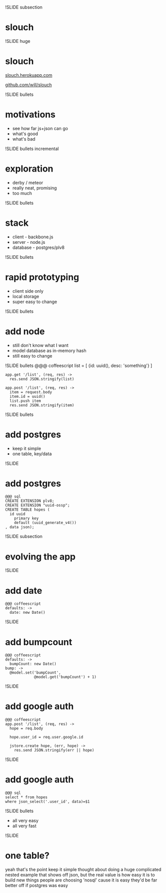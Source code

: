 !SLIDE subsection
# slouch

!SLIDE huge
# slouch
[slouch.herokuapp.com](https://slouch.herokuapp.com/)

[github.com/will/slouch](http://github.com/will/slouch)


!SLIDE bullets
# motivations
* see how far js+json can go
* what's good
* what's bad

!SLIDE bullets incremental
# exploration
* derby / meteor
* really neat, promising
* too much

!SLIDE bullets
# stack
* client - backbone.js
* server - node.js
* database - postgres/plv8

!SLIDE bullets
# rapid prototyping
* client side only
* local storage
* super easy to change

!SLIDE bullets
# add node
* still don't know what I want
* model database as in-memory hash
* still easy to change

!SLIDE bullets
    @@@ coffeescript
    list = [ {id: uuid(), desc: 'something'} ]

    app.get '/list', (req, res) ->
      res.send JSON.stringify(list)

    app.post '/list', (req, res) ->
      item = request.body
      item.id = uuid()
      list.push item
      res.send JSON.stringify(item)

!SLIDE bullets
# add postgres
* keep it simple
* one table, key/data

!SLIDE
# add postgres
    @@@ sql
    CREATE EXTENSION plv8;
    CREATE EXTENSION "uuid-ossp";
    CREATE TABLE hopes (
      id uuid
        primary key
        default (uuid_generate_v4())
    , data json);

!SLIDE subsection
# evolving the app

!SLIDE
# add date

    @@@ coffeescript
    defaults: ->
      date: new Date()

!SLIDE
# add bumpcount

    @@@ coffeescript
    defaults: ->
      bumpCount: new Date()
    bump: ->
      @model.set('bumpCount',
                 @model.get('bumpCount') + 1)

!SLIDE
# add google auth
    @@@ coffeescript
    app.post '/list', (req, res) ->
      hope = req.body

      hope.user_id = req.user.google.id

      jstore.create hope, (err, hope) ->
        res.send JSON.stringify(err || hope)

!SLIDE
# add google auth
    @@@ sql
    select * from hopes
    where json_select('.user_id', data)=$1

!SLIDE bullets
* all very easy
* all very fast

!SLIDE
# one table?
yeah that's the point
keep it simple
thought about doing a huge complicated nested example that shows off json, but the real value is how easy it is to build new things
people are choosing 'nosql' cause it is easy
they'd be far better off if postgres was easy
